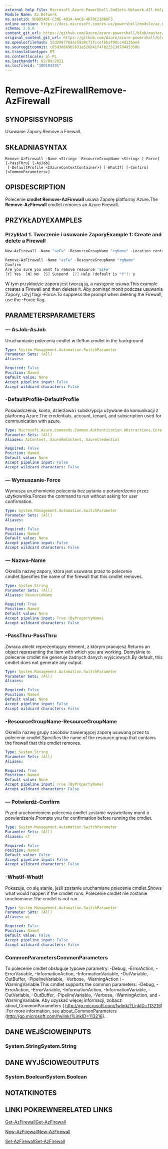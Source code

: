 ```yaml
---
external help file: Microsoft.Azure.PowerShell.Cmdlets.Network.dll-Help.xml
Module Name: Az.Network
ms.assetid: 9DBD5ADF-C30E-4D1A-A4CB-4D70C21088F3
online version: https://docs.microsoft.com/en-us/powershell/module/az.network/remove-azfirewall
schema: 2.0.0
content_git_url: https://github.com/Azure/azure-powershell/blob/master/src/Network/Network/help/Remove-AzFirewall.md
original_content_git_url: https://github.com/Azure/azure-powershell/blob/master/src/Network/Network/help/Remove-AzFirewall.md
ms.openlocfilehash: 52d2907769ac59a9c71fccef6baf08cc4d13bae8
ms.sourcegitcommit: c05d3d669b5631e526841f47b22513d78495350b
ms.translationtype: MT
ms.contentlocale: pl-PL
ms.lasthandoff: 02/09/2021
ms.locfileid: "100184291"
---
```

# <span data-ttu-id="00d8c-101">Remove-AzFirewall</span><span class="sxs-lookup"><span data-stu-id="00d8c-101">Remove-AzFirewall</span></span>

## <span data-ttu-id="00d8c-102">SYNOPSIS</span><span class="sxs-lookup"><span data-stu-id="00d8c-102">SYNOPSIS</span></span>
<span data-ttu-id="00d8c-103">Usuwanie Zapory.</span><span class="sxs-lookup"><span data-stu-id="00d8c-103">Remove a Firewall.</span></span>

## <span data-ttu-id="00d8c-104">SKŁADNIA</span><span class="sxs-lookup"><span data-stu-id="00d8c-104">SYNTAX</span></span>

```
Remove-AzFirewall -Name <String> -ResourceGroupName <String> [-Force] [-PassThru] [-AsJob]
 [-DefaultProfile <IAzureContextContainer>] [-WhatIf] [-Confirm] [<CommonParameters>]
```

## <span data-ttu-id="00d8c-105">OPIS</span><span class="sxs-lookup"><span data-stu-id="00d8c-105">DESCRIPTION</span></span>
<span data-ttu-id="00d8c-106">Polecenie **cmdlet Remove-AzFirewall** usuwa Zaporę platformy Azure.</span><span class="sxs-lookup"><span data-stu-id="00d8c-106">The **Remove-AzFirewall** cmdlet removes an Azure Firewall.</span></span>

## <span data-ttu-id="00d8c-107">PRZYKŁADY</span><span class="sxs-lookup"><span data-stu-id="00d8c-107">EXAMPLES</span></span>

### <span data-ttu-id="00d8c-108">Przykład 1. Tworzenie i usuwanie Zapory</span><span class="sxs-lookup"><span data-stu-id="00d8c-108">Example 1: Create and delete a Firewall</span></span>
```powershell
New-AzFirewall -Name "azFw" -ResourceGroupName "rgName" -Location centralus 

Remove-AzFirewall -Name "azFw" -ResourceGroupName "rgName"
Confirm
Are you sure you want to remove resource 'azFw'
[Y] Yes  [N] No  [S] Suspend  [?] Help (default is "Y"): y
```

<span data-ttu-id="00d8c-109">W tym przykładzie zapora jest tworzą ją, a następnie usuwa.</span><span class="sxs-lookup"><span data-stu-id="00d8c-109">This example creates a Firewall and then deletes it.</span></span> <span data-ttu-id="00d8c-110">Aby pominąć monit podczas usuwania Zapory, użyj flagi -Force.</span><span class="sxs-lookup"><span data-stu-id="00d8c-110">To suppress the prompt when deleting the Firewall, use the -Force flag.</span></span>

## <span data-ttu-id="00d8c-111">PARAMETERS</span><span class="sxs-lookup"><span data-stu-id="00d8c-111">PARAMETERS</span></span>

### <span data-ttu-id="00d8c-112">— AsJob</span><span class="sxs-lookup"><span data-stu-id="00d8c-112">-AsJob</span></span>
<span data-ttu-id="00d8c-113">Uruchamianie polecenia cmdlet w tle</span><span class="sxs-lookup"><span data-stu-id="00d8c-113">Run cmdlet in the background</span></span>

```yaml
Type: System.Management.Automation.SwitchParameter
Parameter Sets: (All)
Aliases:

Required: False
Position: Named
Default value: None
Accept pipeline input: False
Accept wildcard characters: False
```

### <span data-ttu-id="00d8c-114">-DefaultProfile</span><span class="sxs-lookup"><span data-stu-id="00d8c-114">-DefaultProfile</span></span>
<span data-ttu-id="00d8c-115">Poświadczenia, konto, dzierżawa i subskrypcja używane do komunikacji z platformą Azure.</span><span class="sxs-lookup"><span data-stu-id="00d8c-115">The credentials, account, tenant, and subscription used for communication with azure.</span></span>

```yaml
Type: Microsoft.Azure.Commands.Common.Authentication.Abstractions.Core.IAzureContextContainer
Parameter Sets: (All)
Aliases: AzContext, AzureRmContext, AzureCredential

Required: False
Position: Named
Default value: None
Accept pipeline input: False
Accept wildcard characters: False
```

### <span data-ttu-id="00d8c-116">— Wymuszanie</span><span class="sxs-lookup"><span data-stu-id="00d8c-116">-Force</span></span>
<span data-ttu-id="00d8c-117">Wymusza uruchomienie polecenia bez pytania o potwierdzenie przez użytkownika.</span><span class="sxs-lookup"><span data-stu-id="00d8c-117">Forces the command to run without asking for user confirmation.</span></span>

```yaml
Type: System.Management.Automation.SwitchParameter
Parameter Sets: (All)
Aliases:

Required: False
Position: Named
Default value: None
Accept pipeline input: False
Accept wildcard characters: False
```

### <span data-ttu-id="00d8c-118">— Nazwa</span><span class="sxs-lookup"><span data-stu-id="00d8c-118">-Name</span></span>
<span data-ttu-id="00d8c-119">Określa nazwę zapory, która jest usuwana przez to polecenie cmdlet.</span><span class="sxs-lookup"><span data-stu-id="00d8c-119">Specifies the name of the firewall that this cmdlet removes.</span></span>

```yaml
Type: System.String
Parameter Sets: (All)
Aliases: ResourceName

Required: True
Position: Named
Default value: None
Accept pipeline input: True (ByPropertyName)
Accept wildcard characters: False
```

### <span data-ttu-id="00d8c-120">-PassThru</span><span class="sxs-lookup"><span data-stu-id="00d8c-120">-PassThru</span></span>
<span data-ttu-id="00d8c-121">Zwraca obiekt reprezentujący element, z którym pracujesz.</span><span class="sxs-lookup"><span data-stu-id="00d8c-121">Returns an object representing the item with which you are working.</span></span>
<span data-ttu-id="00d8c-122">Domyślnie to polecenie cmdlet nie generuje żadnych danych wyjściowych.</span><span class="sxs-lookup"><span data-stu-id="00d8c-122">By default, this cmdlet does not generate any output.</span></span>

```yaml
Type: System.Management.Automation.SwitchParameter
Parameter Sets: (All)
Aliases:

Required: False
Position: Named
Default value: None
Accept pipeline input: False
Accept wildcard characters: False
```

### <span data-ttu-id="00d8c-123">-ResourceGroupName</span><span class="sxs-lookup"><span data-stu-id="00d8c-123">-ResourceGroupName</span></span>
<span data-ttu-id="00d8c-124">Określa nazwę grupy zasobów zawierającej zaporę usuwaną przez to polecenie cmdlet.</span><span class="sxs-lookup"><span data-stu-id="00d8c-124">Specifies the name of the resource group that contains the firewall that this cmdlet removes.</span></span>

```yaml
Type: System.String
Parameter Sets: (All)
Aliases:

Required: True
Position: Named
Default value: None
Accept pipeline input: True (ByPropertyName)
Accept wildcard characters: False
```

### <span data-ttu-id="00d8c-125">— Potwierdź</span><span class="sxs-lookup"><span data-stu-id="00d8c-125">-Confirm</span></span>
<span data-ttu-id="00d8c-126">Przed uruchomieniem polecenia cmdlet zostanie wyświetlony monit o potwierdzenie.</span><span class="sxs-lookup"><span data-stu-id="00d8c-126">Prompts you for confirmation before running the cmdlet.</span></span>

```yaml
Type: System.Management.Automation.SwitchParameter
Parameter Sets: (All)
Aliases: cf

Required: False
Position: Named
Default value: False
Accept pipeline input: False
Accept wildcard characters: False
```

### <span data-ttu-id="00d8c-127">-WhatIf</span><span class="sxs-lookup"><span data-stu-id="00d8c-127">-WhatIf</span></span>
<span data-ttu-id="00d8c-128">Pokazuje, co się stanie, jeśli zostanie uruchamiane polecenie cmdlet.</span><span class="sxs-lookup"><span data-stu-id="00d8c-128">Shows what would happen if the cmdlet runs.</span></span>
<span data-ttu-id="00d8c-129">Polecenie cmdlet nie zostanie uruchomione.</span><span class="sxs-lookup"><span data-stu-id="00d8c-129">The cmdlet is not run.</span></span>

```yaml
Type: System.Management.Automation.SwitchParameter
Parameter Sets: (All)
Aliases: wi

Required: False
Position: Named
Default value: False
Accept pipeline input: False
Accept wildcard characters: False
```

### <span data-ttu-id="00d8c-130">CommonParameters</span><span class="sxs-lookup"><span data-stu-id="00d8c-130">CommonParameters</span></span>
<span data-ttu-id="00d8c-131">To polecenie cmdlet obsługuje typowe parametry: -Debug, -ErrorAction, -ErrorVariable, -InformationAction, -InformationVariable, -OutVariable, -OutBuffer, -PipelineVariable, -Verbose, -WarningAction i -WarningVariable.</span><span class="sxs-lookup"><span data-stu-id="00d8c-131">This cmdlet supports the common parameters: -Debug, -ErrorAction, -ErrorVariable, -InformationAction, -InformationVariable, -OutVariable, -OutBuffer, -PipelineVariable, -Verbose, -WarningAction, and -WarningVariable.</span></span> <span data-ttu-id="00d8c-132">Aby uzyskać więcej informacji, zobacz about_CommonParameters ( http://go.microsoft.com/fwlink/?LinkID=113216) .</span><span class="sxs-lookup"><span data-stu-id="00d8c-132">For more information, see about_CommonParameters (http://go.microsoft.com/fwlink/?LinkID=113216).</span></span>

## <span data-ttu-id="00d8c-133">DANE WEJŚCIOWE</span><span class="sxs-lookup"><span data-stu-id="00d8c-133">INPUTS</span></span>

### <span data-ttu-id="00d8c-134">System.String</span><span class="sxs-lookup"><span data-stu-id="00d8c-134">System.String</span></span>

## <span data-ttu-id="00d8c-135">DANE WYJŚCIOWE</span><span class="sxs-lookup"><span data-stu-id="00d8c-135">OUTPUTS</span></span>

### <span data-ttu-id="00d8c-136">System.Boolean</span><span class="sxs-lookup"><span data-stu-id="00d8c-136">System.Boolean</span></span>

## <span data-ttu-id="00d8c-137">NOTATKI</span><span class="sxs-lookup"><span data-stu-id="00d8c-137">NOTES</span></span>

## <span data-ttu-id="00d8c-138">LINKI POKREWNE</span><span class="sxs-lookup"><span data-stu-id="00d8c-138">RELATED LINKS</span></span>

[<span data-ttu-id="00d8c-139">Get-AzFirewall</span><span class="sxs-lookup"><span data-stu-id="00d8c-139">Get-AzFirewall</span></span>](./Get-AzFirewall.md)

[<span data-ttu-id="00d8c-140">New-AzFirewall</span><span class="sxs-lookup"><span data-stu-id="00d8c-140">New-AzFirewall</span></span>](./New-AzFirewall.md)

[<span data-ttu-id="00d8c-141">Set-AzFirewall</span><span class="sxs-lookup"><span data-stu-id="00d8c-141">Set-AzFirewall</span></span>](./Set-AzFirewall.md)
